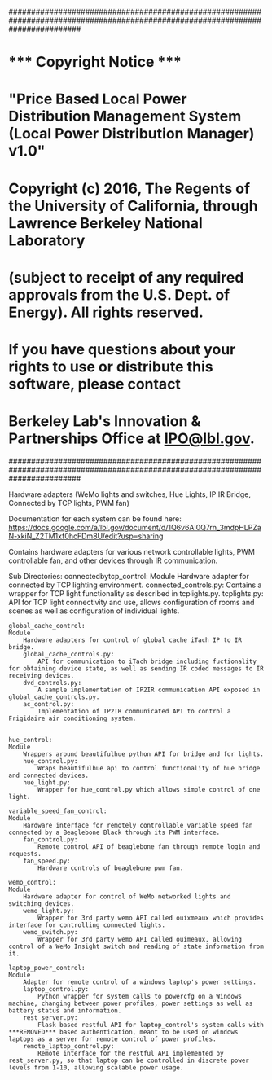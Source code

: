 

################################################################################################################################
# *** Copyright Notice ***
#
# "Price Based Local Power Distribution Management System (Local Power Distribution Manager) v1.0" 
# Copyright (c) 2016, The Regents of the University of California, through Lawrence Berkeley National Laboratory 
# (subject to receipt of any required approvals from the U.S. Dept. of Energy).  All rights reserved.
#
# If you have questions about your rights to use or distribute this software, please contact 
# Berkeley Lab's Innovation & Partnerships Office at  IPO@lbl.gov.
################################################################################################################################

Hardware adapters (WeMo lights and switches, Hue Lights, IP IR Bridge, Connected by TCP lights, PWM fan)

Documentation for each system can be found here:
 https://docs.google.com/a/lbl.gov/document/d/1Q6v6Al0Q7rn_3mdpHLPZaN-xkiN_Z2TM1xf0hcFDm8U/edit?usp=sharing

Contains hardware adapters for various network controllable lights, PWM controllable fan, and other devices through IR communication.

Sub Directories:
	connectedbytcp_control:
	Module
		Hardware adapter for connected by TCP lighting environment.
		connected_controls.py:
			Contains a wrapper for TCP light functionality as described in tcplights.py.
		tcplights.py:
			API for TCP light connectivity and use, allows configuration of rooms and scenes as well as configuration of individual lights.

	global_cache_control:
	Module
		Hardware adapters for control of global cache iTach IP to IR bridge.
		global_cache_controls.py:
			API for communication to iTach bridge including fuctionality for obtaining device state, as well as sending IR coded messages to IR receiving devices.
		dvd_controls.py:
			A sample implementation of IP2IR communication API exposed in global_cache_controls.py.	 
		ac_control.py:
			Implementation of IP2IR communicated API to control a Frigidaire air conditioning system.


	hue_control:
	Module
		Wrappers around beautifulhue python API for bridge and for lights.
		hue_control.py:
			Wraps beautifulhue api to control functionality of hue bridge and connected devices.
		hue_light.py:
			Wrapper for hue_control.py which allows simple control of one light.

	variable_speed_fan_control:
	Module
		Hardware interface for remotely controllable variable speed fan connected by a Beaglebone Black through its PWM interface.
		fan_control.py: 
			Remote control API of beaglebone fan through remote login and requests.
		fan_speed.py:
			Hardware controls of beaglebone pwm fan.

	wemo_control:
	Module
		Hardware adapter for control of WeMo networked lights and switching devices. 
		wemo_light.py:
			Wrapper for 3rd party wemo API called ouixmeaux which provides interface for controlling connected lights.
		wemo_switch.py:
			Wrapper for 3rd party wemo API called ouimeaux, allowing control of a WeMo Insight switch and reading of state information from it. 			

	laptop_power_control:
	Module
		Adapter for remote control of a windows laptop's power settings.
		laptop_control.py:
			Python wrapper for system calls to powercfg on a Windows machine, changing between power profiles, power settings as well as battery status and information. 
		rest_server.py:
			Flask based restful API for laptop_control's system calls with ***REMOVED*** based authentication, meant to be used on windows laptops as a server for remote control of power profiles. 
		remote_laptop_control.py:
			Remote interface for the restful API implemented by rest_server.py, so that laptop can be controlled in discrete power levels from 1-10, allowing scalable power usage. 

				